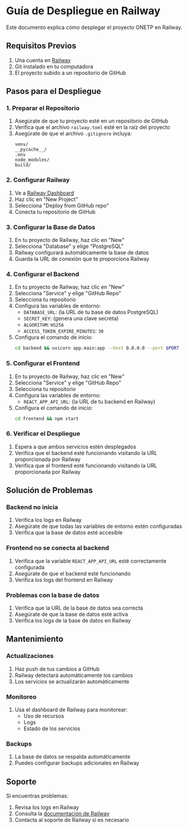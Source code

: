 # Guía de Despliegue en Railway

Este documento explica cómo desplegar el proyecto ONETP en Railway.

## Requisitos Previos

1. Una cuenta en [Railway](https://railway.app)
2. Git instalado en tu computadora
3. El proyecto subido a un repositorio de GitHub

## Pasos para el Despliegue

### 1. Preparar el Repositorio

1. Asegúrate de que tu proyecto esté en un repositorio de GitHub
2. Verifica que el archivo `railway.toml` esté en la raíz del proyecto
3. Asegúrate de que el archivo `.gitignore` incluya:
   ```
   venv/
   __pycache__/
   .env
   node_modules/
   build/
   ```

### 2. Configurar Railway

1. Ve a [Railway Dashboard](https://railway.app/dashboard)
2. Haz clic en "New Project"
3. Selecciona "Deploy from GitHub repo"
4. Conecta tu repositorio de GitHub

### 3. Configurar la Base de Datos

1. En tu proyecto de Railway, haz clic en "New"
2. Selecciona "Database" y elige "PostgreSQL"
3. Railway configurará automáticamente la base de datos
4. Guarda la URL de conexión que te proporciona Railway

### 4. Configurar el Backend

1. En tu proyecto de Railway, haz clic en "New"
2. Selecciona "Service" y elige "GitHub Repo"
3. Selecciona tu repositorio
4. Configura las variables de entorno:
   - `DATABASE_URL`: (la URL de tu base de datos PostgreSQL)
   - `SECRET_KEY`: (genera una clave secreta)
   - `ALGORITHM`: `HS256`
   - `ACCESS_TOKEN_EXPIRE_MINUTES`: `30`
5. Configura el comando de inicio:
   ```bash
   cd backend && uvicorn app.main:app --host 0.0.0.0 --port $PORT
   ```

### 5. Configurar el Frontend

1. En tu proyecto de Railway, haz clic en "New"
2. Selecciona "Service" y elige "GitHub Repo"
3. Selecciona tu repositorio
4. Configura las variables de entorno:
   - `REACT_APP_API_URL`: (la URL de tu backend en Railway)
5. Configura el comando de inicio:
   ```bash
   cd frontend && npm start
   ```

### 6. Verificar el Despliegue

1. Espera a que ambos servicios estén desplegados
2. Verifica que el backend esté funcionando visitando la URL proporcionada por Railway
3. Verifica que el frontend esté funcionando visitando la URL proporcionada por Railway

## Solución de Problemas

### Backend no inicia
1. Verifica los logs en Railway
2. Asegúrate de que todas las variables de entorno estén configuradas
3. Verifica que la base de datos esté accesible

### Frontend no se conecta al backend
1. Verifica que la variable `REACT_APP_API_URL` esté correctamente configurada
2. Asegúrate de que el backend esté funcionando
3. Verifica los logs del frontend en Railway

### Problemas con la base de datos
1. Verifica que la URL de la base de datos sea correcta
2. Asegúrate de que la base de datos esté activa
3. Verifica los logs de la base de datos en Railway

## Mantenimiento

### Actualizaciones
1. Haz push de tus cambios a GitHub
2. Railway detectará automáticamente los cambios
3. Los servicios se actualizarán automáticamente

### Monitoreo
1. Usa el dashboard de Railway para monitorear:
   - Uso de recursos
   - Logs
   - Estado de los servicios

### Backups
1. La base de datos se respalda automáticamente
2. Puedes configurar backups adicionales en Railway

## Soporte

Si encuentras problemas:
1. Revisa los logs en Railway
2. Consulta la [documentación de Railway](https://docs.railway.app)
3. Contacta al soporte de Railway si es necesario 